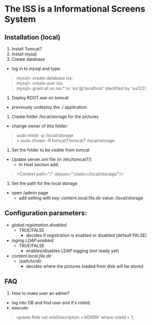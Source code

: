 The ISS is a Informational Screens System
=========================================

Installation (local)
--------------------

1. Install Tomcat7
1. Install mysql
1. Create database
  * log in to mysql and type:
  
  >	mysql> create database iss;<br/>
  >	mysql> create user iss;<br/>
  >	mysql> grant all on iss.* to 'iss'@'localhost' identified by 'iss123';
1. Deploy ROOT.war on tomcat
  * previously undeploy the ./ application
1. Create folder /local/storage for the pictures
  * change owner of this folder:
  
  >	sudo mkdir -p /local/storage<br/>
	> sudo chown -R tomcat7:tomcat7 /local/storage 
1. Set the folder to be visible from tomcat
  * Update server.xml file (in /etc/tomcat7/)
	* In Host section add:
	
  > &lt;Context  path="/" aliases="/static=/local/storage/"/&gt;
1. Set the path for the local storage
  * open /admin page
	* add setting with key: content.local.file.dir value: /local/storage


Configuration parameters:
-------------------------
* *global.registration.disabled*
  + TRUE/FALSE  
    - decides if registration is enabled or disabled (default FALSE)
* *loging.LDAP.enabled* 
  + TRUE/FALSE 
    - enables/disables LDAP logging (not ready yet)
* *content.local.file.dir*
  + /path/to/dir
    - decides where the pictures loaded from disk will be stored


FAQ
---

1. How to make user an admin?
  * log into DB and find user and it's roleId;
  * execute:
  
  > update Role set roleDescription ='ADMIN' where roleId = 1;


 
 
